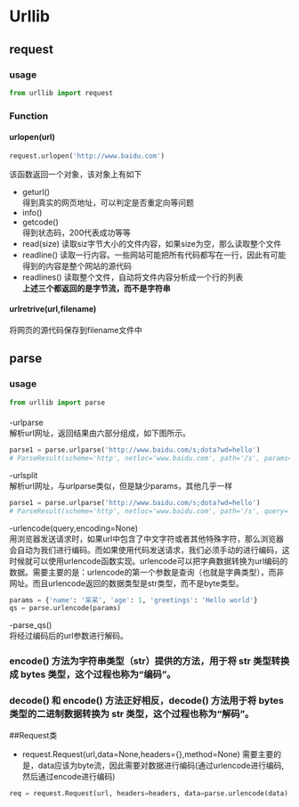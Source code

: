 # Urllib

## request

### usage

```python
from urllib import request
```

### Function

#### urlopen(url)
```python
request.urlopen('http://www.baidu.com')
```
该函数返回一个对象，该对象上有如下
- geturl()  
得到真实的网页地址，可以判定是否重定向等问题
- info()
- getcode()  
得到状态码，200代表成功等等
- read(size)
读取siz字节大小的文件内容，如果size为空，那么读取整个文件
- readline()
读取一行内容。一些网站可能把所有代码都写在一行，因此有可能得到的内容是整个网站的源代码
- readlines()
读取整个文件，自动将文件内容分析成一个行的列表  
**上述三个都返回的是字节流，而不是字符串**

#### urlretrive(url,filename)  
将网页的源代码保存到filename文件中

## parse

### usage
```python
from urllib import parse
```

#### 

-urlparse  
解析url网址，返回结果由六部分组成，如下图所示。
```python
parse1 = parse.urlparse('http://www.baidu.com/s;dota?wd=hello')
# ParseResult(scheme='http', netloc='www.baidu.com', path='/s', params='dota', query='wd=hello', fragment='')
```
-urlsplit  
解析url网址，与urlparse类似，但是缺少params，其他几乎一样
```python
parse1 = parse.urlparse('http://www.baidu.com/s;dota?wd=hello')
# ParseResult(scheme='http', netloc='www.baidu.com', path='/s', query='wd=hello', fragment='')
```
-urlencode(query,encoding=None)  
用浏览器发送请求时，如果url中包含了中文字符或者其他特殊字符，那么浏览器会自动为我们进行编码。而如果使用代码发送请求，我们必须手动的进行编码，这时候就可以使用urlencode函数实现。urlencode可以把字典数据转换为url编码的数据。需要主要的是：urlencode的第一个参数是查询（也就是字典类型），而非网址。而且urlencode返回的数据类型是str类型，而不是byte类型。
```python
params = {'name': '呆呆', 'age': 1, 'greetings': 'Hello world'}
qs = parse.urlencode(params)
```
-parse_qs()  
将经过编码后的url参数进行解码。

### encode() 方法为字符串类型（str）提供的方法，用于将 str 类型转换成 bytes 类型，这个过程也称为“编码”。
### decode() 和 encode() 方法正好相反，decode() 方法用于将 bytes 类型的二进制数据转换为 str 类型，这个过程也称为“解码”。
##Request类

- request.Request(url,data=None,headers={},method=None)
需要主要的是，data应该为byte流，因此需要对数据进行编码(通过urlencode进行编码,然后通过encode进行编码)
```python
req = request.Request(url, headers=headers, data=parse.urlencode(data).encode('utf-8'), method='POST')
```






